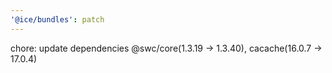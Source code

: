 ```yaml
---
'@ice/bundles': patch
---
```


chore: update dependencies @swc/core(1.3.19 -> 1.3.40), cacache(16.0.7 -> 17.0.4)
